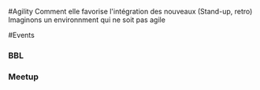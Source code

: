 #Agility
Comment elle favorise l'intégration des nouveaux (Stand-up, retro)
Imaginons un environnment qui ne soit pas agile

#Events
### BBL
### Meetup